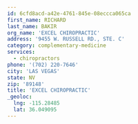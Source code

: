 ```yaml
---
id: 6cfd8acd-a42e-4761-845e-08eccca065ca
first_name: RICHARD
last_name: BAKIR
org_name: 'EXCEL CHIROPRACTIC'
address: '9455 W. RUSSELL RD., STE. C'
category: complementary-medicine
services:
  - chiropractors
phone: '(702) 220-7646'
city: 'LAS VEGAS'
state: NV
zip: '89148'
title: 'EXCEL CHIROPRACTIC'
_geoloc:
  lng: -115.28485
  lat: 36.049095
---
```

